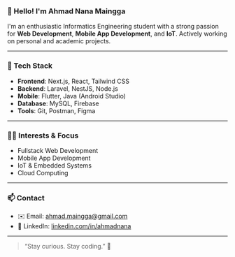 ### 👋 Hello! I'm Ahmad Nana Maingga

I'm an enthusiastic Informatics Engineering student with a strong passion for **Web Development**, **Mobile App Development**, and **IoT**. Actively working on personal and academic projects.

---

### 🚀 Tech Stack

- **Frontend**: Next.js, React, Tailwind CSS  
- **Backend**: Laravel, NestJS, Node.js  
- **Mobile**: Flutter, Java (Android Studio)  
- **Database**: MySQL, Firebase  
- **Tools**: Git, Postman, Figma

---

### 🧑‍💻 Interests & Focus

- Fullstack Web Development  
- Mobile App Development  
- IoT & Embedded Systems  
- Cloud Computing

---

### 📫 Contact

- ✉️ Email: ahmad.maingga@gmail.com  
- 💼 LinkedIn: [linkedin.com/in/ahmadnana](https://linkedin.com/in/ahmadnana)  

---

> “Stay curious. Stay coding.” 🚀

